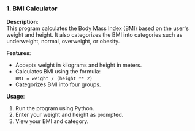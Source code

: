 ### 1. BMI Calculator

**Description**:  
This program calculates the Body Mass Index (BMI) based on the user's weight and height. It also categorizes the BMI into categories such as underweight, normal, overweight, or obesity.

**Features**:
- Accepts weight in kilograms and height in meters.
- Calculates BMI using the formula:  
  `BMI = weight / (height ** 2)`
- Categorizes BMI into four groups.

**Usage**:
1. Run the program using Python.
2. Enter your weight and height as prompted.
3. View your BMI and category.
